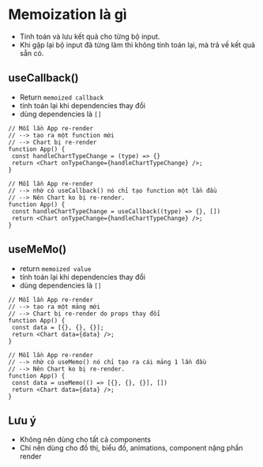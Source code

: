 # Memoization là gì
* Tính toán và lưu kết quả cho từng bộ input.
* Khi gặp lại bộ input đã từng làm thì không tính toán lại, mà trả về kết quả sẵn có.

## useCallback()
* Return `memoized callback`
* tính toán lại khi dependencies thay đổi
* dùng dependencies là `[]`
```
// Mỗi lần App re-render
// --> tạo ra một function mới
// --> Chart bị re-render
function App() {
 const handleChartTypeChange = (type) => {}
 return <Chart onTypeChange={handleChartTypeChange} />;
}
```
```
// Mỗi lần App re-render
// --> nhờ có useCallback() nó chỉ tạo function một lần đầu
// --> Nên Chart ko bị re-render.
function App() {
 const handleChartTypeChange = useCallback((type) => {}, [])
 return <Chart onTypeChange={handleChartTypeChange} />;
}
```

## useMeMo()
* return `memoized value`
* tính toán lại khi dependencies thay đổi
* dùng dependencies là `[]`
```
// Mỗi lần App re-render
// --> tạo ra một mảng mới
// --> Chart bị re-render do props thay đổi
function App() {
 const data = [{}, {}, {}];
 return <Chart data={data} />;
}
```
```
// Mỗi lần App re-render
// --> nhờ có useMemo() nó chỉ tạo ra cái mảng 1 lần đầu
// --> Nên Chart ko bị re-render.
function App() {
 const data = useMemo(() => [{}, {}, {}], [])
 return <Chart data={data} />;
}
```

## Lưu ý
* Không nên dùng cho tất cả components
* Chỉ nên dùng cho đồ thị, biểu đồ, animations, component nặng phần render
